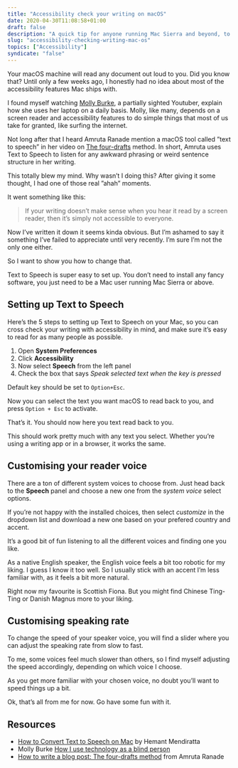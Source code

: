 ```yaml
---
title: "Accessibility check your writing on macOS"
date: 2020-04-30T11:08:58+01:00
draft: false
description: "A quick tip for anyone running Mac Sierra and beyond, to help you make your writing more inclusive."
slug: "accessibility-checking-writing-mac-os"
topics: ["Accessibility"]
syndicate: "false"
---
```


Your macOS machine will read any document out loud to you. Did you know that? Until only a few weeks ago, I honestly had no idea about most of the accessibility features Mac ships with.

I found myself watching [Molly Burke](https://www.youtube.com/watch?v=TiP7aantnvE&t=248s), a partially sighted Youtuber, explain how she uses her laptop on a daily basis. Molly, like many, depends on a screen reader and accessibility features to do simple things that most of us take for granted, like surfing the internet.

Not long after that I heard Amruta Ranade mention a macOS tool called ”text to speech” in her video on [The four-drafts](https://dev.to/amrutaranade/how-to-write-a-blog-post-the-four-drafts-method-1k7b) method. In short, Amruta uses Text to Speech to listen for any awkward phrasing or weird sentence structure in her writing.

This totally blew my mind. Why wasn’t I doing this? After giving it some thought, I had one of those real ”ahah” moments.

It went something like this:

> If your writing doesn’t make sense when you hear it read by a screen reader, then it’s simply not accessible to everyone.

Now I’ve written it down it seems kinda obvious. But I’m ashamed to say it something I’ve failed to appreciate until very recently. I’m sure I’m not the only one either.

So I want to show you how to change that.

Text to Speech is super easy to set up. You don’t need to install any fancy software, you just need to be a Mac user running Mac Sierra or above.

## Setting up Text to Speech

Here’s the 5 steps to setting up Text to Speech on your Mac, so you can cross check your writing with accessibility in mind, and make sure it’s easy to read for as many people as possible.

1. Open **System Preferences**
2. Click **Accessibility**
3. Now select **Speech** from the left panel
4. Check the box that says _Speak selected text when the key is pressed_

Default key should be set to `Option+Esc`.

Now you can select the text you want macOS to read back to you, and press `Option + Esc` to activate.

That’s it. You should now here you text read back to you.

This should work pretty much with any text you select. Whether you’re using a writing app or in a browser, it works the same.

## Customising your reader voice

There are a ton of different system voices to choose from. Just head back to the **Speech** panel and choose a new one from the _system voice_ select options.

If you’re not happy with the installed choices, then select _customize_ in the dropdown list and download a new one based on your prefered country and accent.

It’s a good bit of fun listening to all the different voices and finding one you like.

As a native English speaker, the English voice feels a bit too robotic for my liking. I guess I know it too well. So I usually stick with an accent I’m less familiar with, as it feels a bit more natural.

Right now my favourite is Scottish Fiona. But you might find Chinese Ting-Ting or Danish Magnus more to your liking.

## Customising speaking rate

To change the speed of your speaker voice, you will find a slider where you can adjust the speaking rate from slow to fast.

To me, some voices feel much slower than others, so I find myself adjusting the speed accordingly, depending on which voice I choose.

As you get more familiar with your chosen voice, no doubt you’ll want to speed things up a bit.

Ok, that’s all from me for now. Go have some fun with it.

## Resources

- [How to Convert Text to Speech on Mac](https://www.techuntold.com/convert-text-to-speech-mac/) by Hemant Mendiratta
- Molly Burke [How I use technology as a blind person](https://www.youtube.com/watch?v=TiP7aantnvE&t=248s)
- [How to write a blog post: The four-drafts method](https://dev.to/amrutaranade/how-to-write-a-blog-post-the-four-drafts-method-1k7b) from Amruta Ranade
